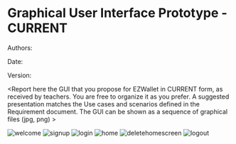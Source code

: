 # Graphical User Interface Prototype - CURRENT

Authors:

Date:

Version:

\<Report here the GUI that you propose for EZWallet in CURRENT form, as received by teachers. You are free to organize it as you prefer. A suggested presentation matches the Use cases and scenarios defined in the Requirement document. The GUI can be shown as a sequence of graphical files (jpg, png) >

![welcome](code/images/welcomev1.png)
![signup](code/images/signupv1.png)
![login](code/images/loginv1.png)
![home](code/images/homescreenv1.png)
![deletehomescreen](code/images/deletehomescreenv1.png)
![logout](code/images/logoutv1.png)
